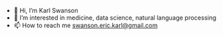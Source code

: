 - 👋 Hi, I’m Karl Swanson
- 👀 I’m interested in medicine, data science, natural language processing
- 📫 How to reach me swanson.eric.karl@gmail.com

<!---
kswanjitsu/kswanjitsu is a ✨ special ✨ repository because its `README.md` (this file) appears on your GitHub profile.
You can click the Preview link to take a look at your changes.
--->
